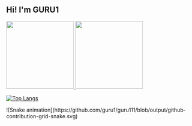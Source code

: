 <!-- ## Oiii! Eu sou a GURU -->

## Hi! I'm GURU1

 <div>
  <a href="https://github.com/guru111">
  <img height="180em" src="https://github-readme-stats.vercel.app/api?username=guru111&show_icons=true&theme=dracula&include_all_commits=true&count_private=true"/>
  <img height="180em" src="https://github-readme-stats.vercel.app/api/top-langs/?username=guru111&layout=compact&langs_count=7&theme=dracula"/>
</div>
 
[![Top Langs](https://github-readme-stats.vercel.app/api/top-langs/?username=anuraghazra)](https://github.com/anuraghazra/github-readme-stats)

<div>
 ![Snake animation](https://github.com/guru1/guru111/blob/output/github-contribution-grid-snake.svg)
</div>

